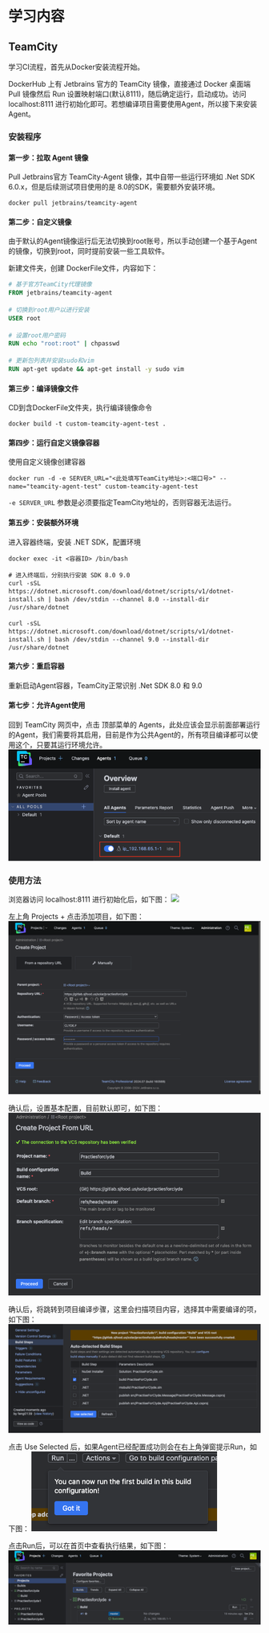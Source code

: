 # 学习内容
## TeamCity
学习CI流程，首先从Docker安装流程开始。

DockerHub 上有 Jetbrains 官方的 TeamCity 镜像，直接通过 Docker 桌面端 Pull 镜像然后 Run 设置映射端口(默认8111)，随后确定运行，启动成功。访问 localhost:8111 进行初始化即可。若想编译项目需要使用Agent，所以接下来安装Agent。

### 安装程序
#### 第一步：拉取 Agent 镜像
Pull Jetbrains官方 TeamCity-Agent 镜像，其中自带一些运行环境如 .Net SDK 6.0.x，但是后续测试项目使用的是 8.0的SDK，需要额外安装环境。
```
docker pull jetbrains/teamcity-agent
```

#### 第二步：自定义镜像
由于默认的Agent镜像运行后无法切换到root账号，所以手动创建一个基于Agent的镜像，切换到root，同时提前安装一些工具软件。

新建文件夹，创建 DockerFile文件，内容如下：
``` dockerfile
# 基于官方TeamCity代理镜像
FROM jetbrains/teamcity-agent

# 切换到root用户以进行安装
USER root

# 设置root用户密码
RUN echo "root:root" | chpasswd

# 更新包列表并安装sudo和vim
RUN apt-get update && apt-get install -y sudo vim
```

#### 第三步：编译镜像文件
CD到含DockerFile文件夹，执行编译镜像命令
```
docker build -t custom-teamcity-agent-test .
```

#### 第四步：运行自定义镜像容器
使用自定义镜像创建容器
```
docker run -d -e SERVER_URL="<此处填写TeamCity地址>:<端口号>" --name="teamcity-agent-test" custom-teamcity-agent-test
```

`-e SERVER_URL` 参数是必须要指定TeamCity地址的，否则容器无法运行。

#### 第五步：安装额外环境
进入容器终端，安装 .NET SDK，配置环境
``` 
docker exec -it <容器ID> /bin/bash

# 进入终端后，分别执行安装 SDK 8.0 9.0
curl -sSL https://dotnet.microsoft.com/download/dotnet/scripts/v1/dotnet-install.sh | bash /dev/stdin --channel 8.0 --install-dir /usr/share/dotnet

curl -sSL https://dotnet.microsoft.com/download/dotnet/scripts/v1/dotnet-install.sh | bash /dev/stdin --channel 9.0 --install-dir /usr/share/dotnet
```

#### 第六步：重启容器
重新启动Agent容器，TeamCity正常识别 .Net SDK 8.0 和 9.0

#### 第七步：允许Agent使用
回到 TeamCity 网页中，点击 顶部菜单的 Agents，此处应该会显示前面部署运行的Agent，我们需要将其启用，目前是作为公共Agent的，所有项目编译都可以使用这个，只要其运行环境允许。
![](附件/TeamCity启用Agent.png)


### 使用方法
浏览器访问 localhost:8111 进行初始化后，如下图：
![](TeamCity首页.png)

左上角 Projects + 点击添加项目，如下图：
![](附件/TeamCity添加项目界面.png)

确认后，设置基本配置，目前默认即可，如下图：
![](附件/TeamCity添加项目基本配置.png)

确认后，将跳转到项目编译步骤，这里会扫描项目内容，选择其中需要编译的项，如下图：
![](附件/TeamCity项目编译步骤.png)

点击 Use Selected 后，如果Agent已经配置成功则会在右上角弹窗提示Run，如下图：
![](附件/TeamCity项目已选择编译项.png)

点击Run后，可以在首页中查看执行结果，如下图：
![](附件/TeamCity项目Run.png)
